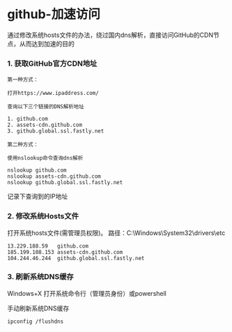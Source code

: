 # github-加速访问

通过修改系统hosts文件的办法，绕过国内dns解析，直接访问GitHub的CDN节点，从而达到加速的目的



### 1. 获取GitHub官方CDN地址

```
第一种方式：

打开https://www.ipaddress.com/

查询以下三个链接的DNS解析地址

1. github.com
2. assets-cdn.github.com
3. github.global.ssl.fastly.net
```

```
第二种方式：

使用nslookup命令查询dns解析

nslookup github.com
nslookup assets-cdn.github.com
nslookup github.global.ssl.fastly.net

```

记录下查询到的IP地址

### 2. 修改系统Hosts文件

打开系统hosts文件(需管理员权限)。
路径：C:\Windows\System32\drivers\etc

```
13.229.188.59	github.com
185.199.108.153	assets-cdn.github.com
104.244.46.244	github.global.ssl.fastly.net
```

### 3. 刷新系统DNS缓存

Windows+X 打开系统命令行（管理员身份）或powershell

 手动刷新系统DNS缓存

```
ipconfig /flushdns
```





